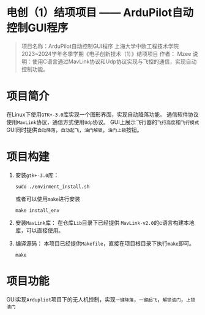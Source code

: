 # 电创（1）结项项目 —— ArduPilot自动控制GUI程序
> 项目名称：ArduPilot自动控制GUI程序
> 上海大学中欧工程技术学院2023~2024学年冬季学期《电子创新技术（1）》结项项目
> 作者： Mzee
> 说明：使用C语言通过MavLink协议和Udp协议实现与飞控的通信，实现自动控制功能。

# 项目简介
 在Linux下使用`GTK+-3.0`库实现一个图形界面，实现自动降落功能。
 通信软件协议使用`MavLink`协议，通信方式使用`Udp`协议。
 GUI上展示飞行器的`飞行高度`和`飞行模式`
 GUI同时提供`自动降落`，`自动起飞`，`油门解锁`，`油门上锁`按钮。

# 项目构建
 1. 安装`gtk+-3.0`库：
    ```shell
    sudo ./envirment_install.sh
    ```
    或者可以使用`make`进行安装
    ```shell
    make install_env
    ```
 2. 安装`MavLink`库：
   在仓库`Lib`目录下已经提供 `MavLink-v2.0`的c语言构建本地库，可以直接使用。

 3. 编译源码：
   本项目已经提供`Makefile`，直接在项目根目录下执行`make`即可。
    ```shell
    make
    ```

# 项目功能
 GUI实现`Ardupliot`项目下的无人机控制，实现`一键降落`，`一键起飞`，`解锁油门`，`上锁油门`
